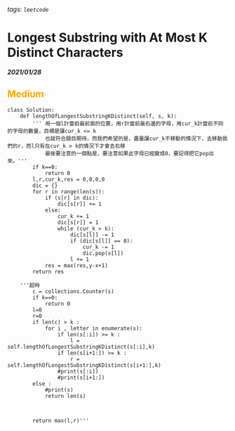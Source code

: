 ###### tags: `leetcode`
<style>
.orange {
  color: #FFA600;
}
.green{
  color: #00FF00;
}
.red{
  color: #FF0000;
}
</style>

# Longest Substring with At Most K Distinct Characters
***2021/01/28***
## <span class="orange">Medium</span>
```python=
class Solution:
    def lengthOfLongestSubstringKDistinct(self, s, k):
        ''' 用一個l計當前最前面的位置，用r計當前最右邊的字母，用cur_k計當前不同的字母的數量，目標是讓cur_k <= k
            也就符合題目期待，而我們希望的是，盡量讓cur_k不移動的情況下，去移動我們的r，而l只有在cur_k > k的情況下才會去右移
            最後要注意的一個點是，要注意如果此字母已經變成0，要記得把它pop出來。'''
        if k==0:
            return 0
        l,r,cur_k,res = 0,0,0,0
        dic = {}
        for r in range(len(s)):
            if (s[r] in dic):
                dic[s[r]] += 1
            else:
                cur_k += 1
                dic[s[r]] = 1
                while (cur_k > k):
                    dic[s[l]] -= 1
                    if (dic[s[l]] == 0):
                        cur_k -= 1
                        dic.pop(s[l])
                    l += 1
            res = max(res,y-x+1)
        return res
        
    '''超時    
        c = collections.Counter(s)
        if k==0:
            return 0
        l=0
        r=0
        if len(c) > k :
            for i , letter in enumerate(s):
                if len(s[:i]) >= k :
                    l = self.lengthOfLongestSubstringKDistinct(s[:i],k)
                if len(s[i+1:]) >= k :
                    r = self.lengthOfLongestSubstringKDistinct(s[i+1:],k)
                #print(s[:i])
                #print(s[i+1:])
        else :
            #print(s)
            return len(s)
                
        
            
        return max(l,r)'''
```